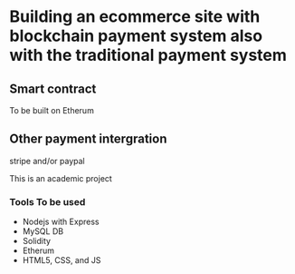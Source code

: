 # Building an ecommerce site with blockchain payment system also with the traditional payment system
## Smart contract
To be built on Etherum
## Other payment intergration
stripe and/or paypal

This is an academic project
### Tools To be  used

- Nodejs with Express
- MySQL DB
- Solidity
- Etherum
- HTML5, CSS, and JS

